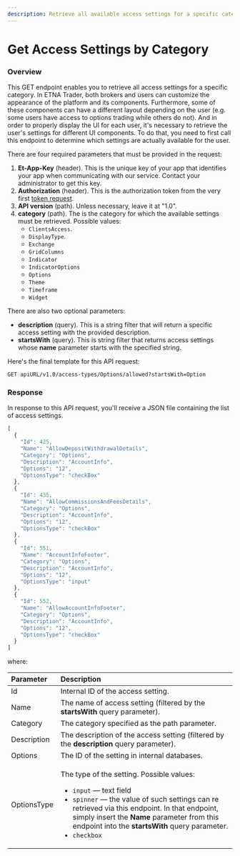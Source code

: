 ```yaml
---
description: Retrieve all available access settings for a specific category
---
```


# Get Access Settings by Category

### Overview

This GET endpoint enables you to retrieve all access settings for a specific category. In ETNA Trader, both brokers and users can customize the appearance of the platform and its components. Furthermore, some of these components can have a different layout depending on the user \(e.g. some users have access to options trading while others do not\). And in order to properly display the UI for each user, it's necessary to retrieve the user's settings for different UI components. To do that, you need to first call this endpoint to determine which settings are actually available for the user.

There are four required parameters that must be provided in the request:

1. **Et-App-Key** \(header\). This is the unique key of your app that identifies your app when communicating with our service. Contact your administrator to get this key.
2. **Authorization** \(header\). This is the authorization token from the very first [token request](../authentication/requesting-tokens/).
3. **API version** \(path\). Unless necessary, leave it at "1.0".
4. **category** \(path\). The is the category for which the available settings must be retrieved. Possible values:
   * `ClientsAccess`.
   * `DisplayType`. 
   * `Exchange`
   * `GridColumns`
   * `Indicator`
   * `IndicatorOptions`
   * `Options`
   * `Theme`
   * `Timeframe`
   * `Widget`

There are also two optional parameters:

* **description** \(query\). This is a string filter that will return a specific access setting with the provided description.
* **startsWith** \(query\). This is string filter that returns access settings whose **name** parameter starts with the specified string.

Here's the final template for this API request:

```text
GET apiURL/v1.0/access-types/Options/allowed?startsWith=Option
```

### Response

In response to this API request, you'll receive a JSON file containing the list of access settings.

```javascript
[
  {
    "Id": 425,
    "Name": "AllowDepositWithdrawalDetails",
    "Category": "Options",
    "Description": "AccountInfo",
    "Options": "12",
    "OptionsType": "checkBox"
  },
  {
    "Id": 435,
    "Name": "AllowCommissionsAndFeesDetails",
    "Category": "Options",
    "Description": "AccountInfo",
    "Options": "12",
    "OptionsType": "checkBox"
  },
  {
    "Id": 551,
    "Name": "AccountInfoFooter",
    "Category": "Options",
    "Description": "AccountInfo",
    "Options": "12",
    "OptionsType": "input"
  },
  {
    "Id": 552,
    "Name": "AllowAccountInfoFooter",
    "Category": "Options",
    "Description": "AccountInfo",
    "Options": "12",
    "OptionsType": "checkBox"
  }
]
```

where:

<table>
  <thead>
    <tr>
      <th style="text-align:left">Parameter</th>
      <th style="text-align:left">Description</th>
    </tr>
  </thead>
  <tbody>
    <tr>
      <td style="text-align:left">Id</td>
      <td style="text-align:left">Internal ID of the access setting.</td>
    </tr>
    <tr>
      <td style="text-align:left">Name</td>
      <td style="text-align:left">The name of access setting (filtered by the <b>startsWith</b> query parameter).</td>
    </tr>
    <tr>
      <td style="text-align:left">Category</td>
      <td style="text-align:left">The category specified as the path parameter.</td>
    </tr>
    <tr>
      <td style="text-align:left">Description</td>
      <td style="text-align:left">The description of the access setting (filtered by the <b>description</b> query
        parameter).</td>
    </tr>
    <tr>
      <td style="text-align:left">Options</td>
      <td style="text-align:left">The ID of the setting in internal databases.</td>
    </tr>
    <tr>
      <td style="text-align:left">OptionsType</td>
      <td style="text-align:left">
        <p>The type of the setting. Possible values:</p>
        <ul>
          <li><code>input</code> &#x2014; text field</li>
          <li><code>spinner</code> &#x2014; the value of such settings can re retrieved
            via this endpoint. In that endpoint, simply insert the <b>Name</b> parameter
            from this endpoint into the <b>startsWith</b> query parameter.</li>
          <li><code>checkbox</code>
          </li>
        </ul>
      </td>
    </tr>
  </tbody>
</table>

